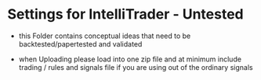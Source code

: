 # Settings for IntelliTrader - Untested

* this Folder contains conceptual ideas that need to be backtested/papertested and validated

* when Uploading please load into one zip file and at minimum include trading / rules and signals file if you are using out of the ordinary signals
